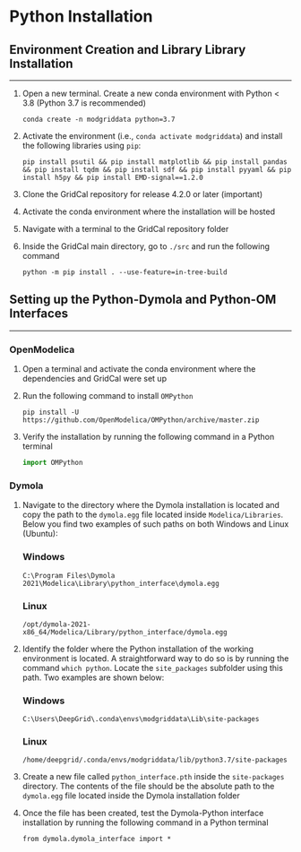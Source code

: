 # Python Installation

## Environment Creation and Library Library Installation

---

1. Open a new terminal. Create a new conda environment with Python < 3.8 (Python 3.7 is recommended)

    ```
    conda create -n modgriddata python=3.7
    ```

2. Activate the environment (i.e., `conda activate modgriddata`) and install the following libraries using `pip`:

    ```
    pip install psutil && pip install matplotlib && pip install pandas && pip install tqdm && pip install sdf && pip install pyyaml && pip install h5py && pip install EMD-signal==1.2.0
    ```

3. Clone the GridCal repository for release 4.2.0 or later (important)
4. Activate the conda environment where the installation will be hosted
5. Navigate with a terminal to the GridCal repository folder
6. Inside the GridCal main directory, go to `./src` and run the following command

    ```
    python -m pip install . --use-feature=in-tree-build
    ```

## Setting up the Python-Dymola and Python-OM Interfaces

---

### OpenModelica

1. Open a terminal and activate the conda environment where the dependencies and GridCal were set up
2. Run the following command to install `OMPython`

    ```
    pip install -U https://github.com/OpenModelica/OMPython/archive/master.zip
    ```

3. Verify the installation by running the following command in a Python terminal

    ```python
    import OMPython
    ```


### Dymola

1. Navigate to the directory where the Dymola installation is located and copy the path to the `dymola.egg` file located inside `Modelica/Libraries`. Below you find two examples of such paths on both Windows and Linux (Ubuntu):

    ### Windows

    ```
    C:\Program Files\Dymola 2021\Modelica\Library\python_interface\dymola.egg
    ```

    ### Linux

    ```
    /opt/dymola-2021-x86_64/Modelica/Library/python_interface/dymola.egg
    ```

2. Identify the folder where the Python installation of the working environment is located. A straightforward way to do so is by running the command `which python`. Locate the `site_packages` subfolder using this path. Two examples are shown below:

    ### Windows

    ```
    C:\Users\DeepGrid\.conda\envs\modgriddata\Lib\site-packages
    ```

    ### Linux

    ```
    /home/deepgrid/.conda/envs/modgriddata/lib/python3.7/site-packages
    ```

3. Create a new file called `python_interface.pth` inside the `site-packages` directory. The contents of the file should be the absolute path to the `dymola.egg` file located inside the Dymola installation folder
4. Once the file has been created, test the Dymola-Python interface installation by running the following command in a Python terminal

    ```
    from dymola.dymola_interface import *
    ```
